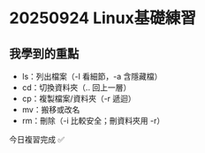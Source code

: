 # 20250924 Linux基礎練習

## 我學到的重點
- ls：列出檔案（-l 看細節，-a 含隱藏檔）
- cd：切換資料夾（.. 回上一層）
- cp：複製檔案/資料夾（-r 遞迴）
- mv：搬移或改名
- rm：刪除（-i 比較安全；刪資料夾用 -r）

今日複習完成 ✅

